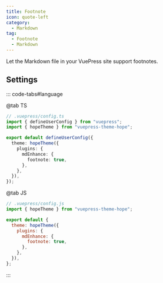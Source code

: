```yaml
---
title: Footnote
icon: quote-left
category:
  - Markdown
tag:
  - Footnote
  - Markdown
---
```


Let the Markdown file in your VuePress site support footnotes.

<!-- more -->

## Settings

::: code-tabs#language

@tab TS

```ts {8-10}
// .vuepress/config.ts
import { defineUserConfig } from "vuepress";
import { hopeTheme } from "vuepress-theme-hope";

export default defineUserConfig({
  theme: hopeTheme({
    plugins: {
      mdEnhance: {
        footnote: true,
      },
    },
  }),
});
```

@tab JS

```js {7-9}
// .vuepress/config.js
import { hopeTheme } from "vuepress-theme-hope";

export default {
  theme: hopeTheme({
    plugins: {
      mdEnhance: {
        footnote: true,
      },
    },
  }),
};
```

:::

<!-- @include: @md-enhance/guide/footnote.md#after -->
